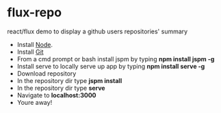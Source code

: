 # flux-repo
react/flux demo to display a github users repositories' summary

- Install [Node][Node].
- Install [Git][Git]
- From a cmd prompt or bash install jspm by typing **npm install jspm -g**
- Install serve to locally serve up app by typing **npm install serve -g**
- Download repository
- In the repository dir type **jspm install**
- In the repository dir type **serve**
- Navigate to **localhost:3000**
- Youre away!

[Node]: https://nodejs.org/
[Git]: https://git-scm.com/downloads

